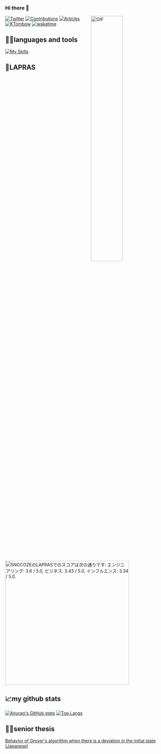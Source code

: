 ### Hi there 👋
<img align="right" alt="GIF" src="https://media.giphy.com/media/qgQUggAC3Pfv687qPC/giphy.gif" width=45% />

[![Twitter](https://img.shields.io/twitter/follow/Ktombow1110?style=social)](https://twitter.com/Ktombow1110 "Twitter")
[![Contributions](https://badgen.org/img/qiita/KaitoMuraoka/contributions?style=plastic)](https://qiita.com/KaitoMuraoka)
[![Articles](https://badgen.org/img/qiita/KaitoMuraoka/articles?style=plastic)](https://qiita.com/KaitoMuraoka)
[![KTombow](https://img.shields.io/endpoint?url=https%3A%2F%2Fatcoder-badges.now.sh%2Fapi%2Fatcoder%2Fjson%2FKTombow)](https://atcoder.jp/users/KTombow)
[![wakatime](https://wakatime.com/badge/user/65f4197e-b3f4-4b37-803d-8149179d8d0f.svg)](https://wakatime.com/@65f4197e-b3f4-4b37-803d-8149179d8d0f)

 ## 🧑‍💻**languages and tools**  
 [![My Skills](https://skillicons.dev/icons?i=swift,kotlin,ruby,md,py,androidstudio,neovim,git,github,githubactions&perline=5)](https://skillicons.dev)


## 👤**LAPRAS**
<!--START_SECTION:lapras-card-->
<p ><a href="https://lapras.com/public/5NOCOZE" target="_blank" rel="noopener noreferrer"><img alt="5NOCOZEのLAPRASでのスコアは次の通りです: エンジニアリング: 3.6 / 5.0, ビジネス: 3.43 / 5.0, インフルエンス: 3.34 / 5.0." src="https://lapras-card-generator.vercel.app/api/svg?e=3.6&b=3.43&i=3.34&b1=%23020e27&b2=%230e5593&i1=%2303102f&i2=%231688bf&l=ja" width="400" ></a></p>
<!--END_SECTION:lapras-card-->

## 📈**my github stats**

[![Anurag's GitHub stats](https://github-readme-stats.vercel.app/api?username=TonTonbow-KaitoMuraoka&show_icons=true&theme=tokyonight)](https://github.com/anuraghazra/github-readme-stats)
[![Top Langs](https://github-readme-stats.vercel.app/api/top-langs/?username=TonTonbow-KaitoMuraoka&theme=tokyonight)](https://github.com/anuraghazra/github-readme-stats)

## 👨‍🎓**senior thesis**
 [Behavior of Grover's algorithm when there is a deviation in the initial state (Japanese)](./9BSP1118_卒業論文.pdf)

